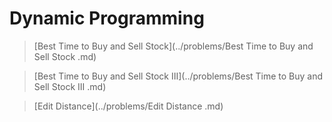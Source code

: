 # Dynamic Programming

> [Best Time to Buy and Sell Stock](../problems/Best Time to Buy and Sell Stock .md)

> [Best Time to Buy and Sell Stock III](../problems/Best Time to Buy and Sell Stock III .md)

> [Edit Distance](../problems/Edit Distance .md)
